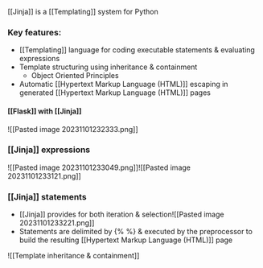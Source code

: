 [[Jinja]] is a [[Templating]] system for Python

### Key features:
- [[Templating]] language for coding executable statements & evaluating expressions
- Template structuring using inheritance & containment
	- Object Oriented Principles
- Automatic [[Hypertext Markup Language (HTML)]] escaping in generated [[Hypertext Markup Language (HTML)]] pages

#### [[Flask]] with [[Jinja]]
![[Pasted image 20231101232333.png]]

### [[Jinja]] expressions
![[Pasted image 20231101233049.png]]![[Pasted image 20231101233121.png]]

### [[Jinja]] statements
- [[Jinja]] provides for both iteration & selection![[Pasted image 20231101233221.png]]
- Statements are delimited by {% %} & executed by the preprocessor to build the resulting [[Hypertext Markup Language (HTML)]] page

![[Template inheritance & containment]]